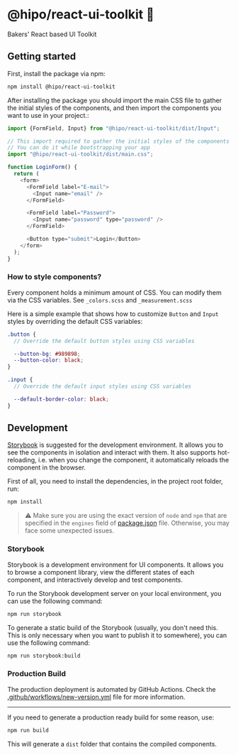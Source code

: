 # @hipo/react-ui-toolkit 🧩

Bakers' React based UI Toolkit

## Getting started

First, install the package via npm:

```bash
npm install @hipo/react-ui-toolkit
```

After installing the package you should import the main CSS file to gather the initial styles of the components, and then import the components you want to use in your project.:

```javascript
import {FormField, Input} from "@hipo/react-ui-toolkit/dist/Input";

// This import required to gather the initial styles of the components
// You can do it while bootstrapping your app
import "@hipo/react-ui-toolkit/dist/main.css";

function LoginForm() {
  return (
    <form>
      <FormField label="E-mail">
        <Input name="email" />
      </FormField>

      <FormField label="Password">
        <Input name="password" type="password" />
      </FormField>

      <Button type="submit">Login</Button>
    </form>
  );
}
```

### How to style components?

Every component holds a minimum amount of CSS. You can modify them via the CSS variables. See `_colors.scss` and `_measurement.scss`

Here is a simple example that shows how to customize `Button` and `Input` styles by overriding the default CSS variables:

```scss
.button {
  // Override the default button styles using CSS variables

  --button-bg: #989898;
  --button-color: black;
}

.input {
  // Override the default input styles using CSS variables

  --default-border-color: black;
}
```

## Development

[Storybook](#storybook) is suggested for the development environment. It allows you to see the components in isolation and interact with them. It also supports hot-reloading, i.e. when you change the component, it automatically reloads the component in the browser.

First of all, you need to install the dependencies, in the project root folder, run:

```bash
npm install
```

> ⚠️ Make sure you are using the exact version of `node` and `npm` that are specified in the `engines` field of [package.json](/package.json) file. Otherwise, you may face some unexpected issues.

### Storybook

Storybook is a development environment for UI components. It allows you to browse a component library, view the different states of each component, and interactively develop and test components.

To run the Storybook development server on your local environment, you can use the following command:

```bash
npm run storybook
```

To generate a static build of the Storybook (usually, you don't need this. This is only necessary when you want to publish it to somewhere), you can use the following command:

```bash
npm run storybook:build
```

### Production Build

The production deployment is automated by GitHub Actions. Check the [.github/workflows/new-version.yml](/.github/workflows/new-version.yml) file for more information.

---

If you need to generate a production ready build for some reason, use:

```bash
npm run build
```

This will generate a `dist` folder that contains the compiled components.
